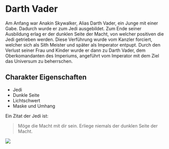 # Darth Vader

Am Anfang war Anakin Skywalker, Alias Darth Vader, ein Junge mit einer Gabe. Dadurch wurde er zum Jedi ausgebildet. Zum Ende seiner Ausbildung erlag er der dunklen Seite der Macht, von welcher positiven die Jedi getrieben werden. Diese Verführung wurde vom Kanzler forciert, welcher sich als Sith Meister und später als Imperator entpupt. Durch den Verlust seiner Frau und Kinder wurde er dann zu Darth Vader, dem Oberkomandanten des Imperiums, angeführt vom Imperator mit dem Ziel das Universum zu beherrschen.

## Charakter Eigenschaften

* Jedi
* Dunkle Seite
* Lichtschwert
* Maske und Umhang

Ein Zitat der Jedi ist:

> Möge die Macht mit dir sein.
> Erliege niemals der dunklen Seite der Macht.

<img src="https://de.wikipedia.org/wiki/Figuren_aus_Star_Wars#/media/Datei:Star_Wars_@_the_Discovery_Science_Center_-_Darth_Vader_(7034250885).jpg"/>

